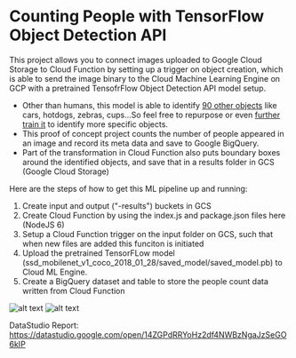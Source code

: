 # Counting People with TensorFlow Object Detection API

This project allows you to connect images uploaded to Google Cloud Storage to Cloud Function by setting up a trigger on object creation, which is able to send the image binary to the Cloud Machine Learning Engine on GCP with a pretrained TensofrFlow Object Detection API model setup. 
- Other than humans, this model is able to identify [90 other objects](https://github.com/tensorflow/models/blob/master/research/object_detection/data/mscoco_label_map.pbtxt) like cars, hotdogs, zebras, cups...So feel free to repurpose or even [further train it](https://cloud.google.com/blog/products/gcp/training-an-object-detector-using-cloud-machine-learning-engine) to identify more specific objects.
- This proof of concept project counts the number of people appeared in an image and record its meta data and save to Google BigQuery.
- Part of the transformation in Cloud Function also puts boundary boxes around the identified objects, and save that in a results folder in GCS (Google Cloud Storage)

Here are the steps of how to get this ML pipeline up and running:

1. Create input and output ("-results") buckets in GCS 
2. Create Cloud Function by using the index.js and package.json files here (NodeJS 6)
3. Setup a Cloud Function trigger on the input folder on GCS, such that when new files are added this funciton is initiated
4. Upload the pretrained TensorFLow model (ssd_mobilenet_v1_coco_2018_01_28/saved_model/saved_model.pb) to Cloud ML Engine.
5. Create a BigQuery dataset and table to store the people count data written from Cloud Function

![alt text](https://github.com/tingtingtwice/object-detection-tensorflow-on-mle/blob/master/couple.jpg)
![alt text](https://github.com/tingtingtwice/object-detection-tensorflow-on-mle/blob/master/frisbee.jpg)

DataStudio Report: https://datastudio.google.com/open/14ZGPdRRYoHz2df4NWBzNgaJzSeGO6kIP
